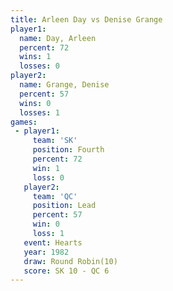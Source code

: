 ```yaml
---
title: Arleen Day vs Denise Grange
player1:              
  name: Day, Arleen   
  percent: 72         
  wins: 1             
  losses: 0           
player2:              
  name: Grange, Denise
  percent: 57         
  wins: 0             
  losses: 1           
games:
 - player1:          
     team: 'SK'      
     position: Fourth
     percent: 72     
     win: 1          
     loss: 0         
   player2:        
     team: 'QC'    
     position: Lead
     percent: 57   
     win: 0        
     loss: 1       
   event: Hearts        
   year: 1982           
   draw: Round Robin(10)
   score: SK 10 - QC 6  
---
```

